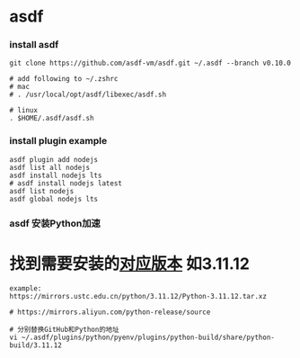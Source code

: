 # asdf

### install asdf

```shell
git clone https://github.com/asdf-vm/asdf.git ~/.asdf --branch v0.10.0

# add following to ~/.zshrc
# mac
# . /usr/local/opt/asdf/libexec/asdf.sh

# linux
. $HOME/.asdf/asdf.sh
```

### install plugin example

```shell
asdf plugin add nodejs
asdf list all nodejs
asdf install nodejs lts
# asdf install nodejs latest
asdf list nodejs
asdf global nodejs lts
```

### asdf 安装Python加速

# 找到需要安装的[对应版本](https://mirrors.cernet.edu.cn/list/pythonxy) 如3.11.12
```
example:
https://mirrors.ustc.edu.cn/python/3.11.12/Python-3.11.12.tar.xz

# https://mirrors.aliyun.com/python-release/source

# 分别替换GitHub和Python的地址
vi ~/.asdf/plugins/python/pyenv/plugins/python-build/share/python-build/3.11.12
```
